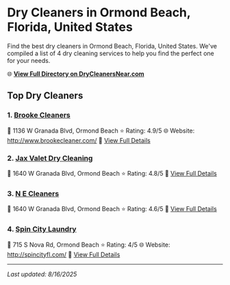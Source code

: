 # Dry Cleaners in Ormond Beach, Florida, United States

Find the best dry cleaners in Ormond Beach, Florida, United States. We've compiled a list of 4 dry cleaning services to help you find the perfect one for your needs.

🌐 **[View Full Directory on DryCleanersNear.com](https://drycleanersnear.com/city/US/Florida/Ormond%20Beach)**

## Top Dry Cleaners

### 1. [Brooke Cleaners](https://drycleanersnear.com/dryCleaner/68858834aef64230e206addb/brooke-cleaners)
📍 1136 W Granada Blvd, Ormond Beach
⭐ Rating: 4.9/5
🌐 Website: http://www.brookecleaner.com/
🔗 [View Full Details](https://drycleanersnear.com/dryCleaner/68858834aef64230e206addb/brooke-cleaners)

### 2. [Jax Valet Dry Cleaning](https://drycleanersnear.com/dryCleaner/688588caaef64230e206b354/jax-valet-dry-cleaning)
📍 1640 W Granada Blvd, Ormond Beach
⭐ Rating: 4.8/5
🔗 [View Full Details](https://drycleanersnear.com/dryCleaner/688588caaef64230e206b354/jax-valet-dry-cleaning)

### 3. [N E Cleaners](https://drycleanersnear.com/dryCleaner/688588d5aef64230e206b39b/n-e-cleaners)
📍 1640 W Granada Blvd, Ormond Beach
⭐ Rating: 4.6/5
🔗 [View Full Details](https://drycleanersnear.com/dryCleaner/688588d5aef64230e206b39b/n-e-cleaners)

### 4. [Spin City Laundry](https://drycleanersnear.com/dryCleaner/688588d9aef64230e206b3ba/spin-city-laundry)
📍 715 S Nova Rd, Ormond Beach
⭐ Rating: 4/5
🌐 Website: http://spincityfl.com/
🔗 [View Full Details](https://drycleanersnear.com/dryCleaner/688588d9aef64230e206b3ba/spin-city-laundry)


---

*Last updated: 8/16/2025*
